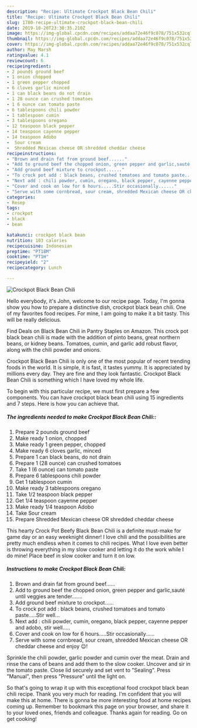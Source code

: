 ```yaml
---
description: "Recipe: Ultimate Crockpot Black Bean Chili"
title: "Recipe: Ultimate Crockpot Black Bean Chili"
slug: 1780-recipe-ultimate-crockpot-black-bean-chili
date: 2019-10-20T23:30:35.210Z
image: https://img-global.cpcdn.com/recipes/addaa72e46f9c078/751x532cq70/crockpot-black-bean-chili-recipe-main-photo.jpg
thumbnail: https://img-global.cpcdn.com/recipes/addaa72e46f9c078/751x532cq70/crockpot-black-bean-chili-recipe-main-photo.jpg
cover: https://img-global.cpcdn.com/recipes/addaa72e46f9c078/751x532cq70/crockpot-black-bean-chili-recipe-main-photo.jpg
author: May Marsh
ratingvalue: 4.1
reviewcount: 6
recipeingredient:
- 2 pounds ground beef
- 1 onion chopped
- 1 green pepper chopped
- 6 cloves garlic minced
- 1 can black beans do not drain
- 1 28 ounce can crushed tomatoes
- 1 6 ounce can tomato paste
- 6 tablespoons chili powder
- 1 tablespoon cumin
- 3 tablespoons oregano
- 12 teaspoon black pepper
- 14 teaspoon cayenne pepper
- 14 teaspoon Adobo
-  Sour cream
-  Shredded Mexican cheese OR shredded cheddar cheese
recipeinstructions:
- "Brown and drain fat from ground beef......"
- "Add to ground beef the chopped onion, green pepper and garlic,sauté until veggies are tender......."
- "Add ground beef mixture to crockpot......"
- "To crock pot add : black beans, crushed tomatoes and tomato paste.....Stir well..."
- "Next add : chili powder, cumin, oregano, black pepper, cayenne pepper and adobo, stir well....."
- "Cover and cook on low for 6 hours.....Stir occasionally......"
- "Serve with some cornbread, sour cream, shredded Mexican cheese OR cheddar cheese and enjoy 😉!"
categories:
- Resep
tags:
- crockpot
- black
- bean

katakunci: crockpot black bean
nutrition: 103 calories
recipecuisine: Indonesian
preptime: "PT18M"
cooktime: "PT1H"
recipeyield: "2"
recipecategory: Lunch

---
```



![Crockpot Black Bean Chili](https://img-global.cpcdn.com/recipes/addaa72e46f9c078/751x532cq70/crockpot-black-bean-chili-recipe-main-photo.jpg)

Hello everybody, it's John, welcome to our recipe page. Today, I'm gonna show you how to prepare a distinctive dish, crockpot black bean chili. One of my favorites food recipes. For mine, I am going to make it a bit tasty. This will be really delicious.

Find Deals on Black Bean Chili in Pantry Staples on Amazon. This crock pot black bean chili is made with the addition of pinto beans, great northern beans, or kidney beans. Tomatoes, cumin, and garlic add robust flavor, along with the chili powder and onions.

Crockpot Black Bean Chili is only one of the most popular of recent trending foods in the world. It is simple, it is fast, it tastes yummy. It is appreciated by millions every day. They are fine and they look fantastic. Crockpot Black Bean Chili is something which I have loved my whole life.


To begin with this particular recipe, we must first prepare a few components. You can have crockpot black bean chili using 15 ingredients and 7 steps. Here is how you can achieve that.

##### The ingredients needed to make Crockpot Black Bean Chili::

1. Prepare 2 pounds ground beef
1. Make ready 1 onion, chopped
1. Make ready 1 green pepper, chopped
1. Make ready 6 cloves garlic, minced
1. Prepare 1 can black beans, do not drain
1. Prepare 1 (28 ounce) can crushed tomatoes
1. Take 1 (6 ounce) can tomato paste
1. Prepare 6 tablespoons chili powder
1. Get 1 tablespoon cumin
1. Make ready 3 tablespoons oregano
1. Take 1/2 teaspoon black pepper
1. Get 1/4 teaspoon cayenne pepper
1. Make ready 1/4 teaspoon Adobo
1. Take  Sour cream
1. Prepare  Shredded Mexican cheese OR shredded cheddar cheese


This hearty Crock Pot Beefy Black Bean Chili is a definite must-make for game day or an easy weeknight dinner! I love chili and the possibilities are pretty much endless when it comes to chili recipes. What I love even better is throwing everything in my slow cooker and letting it do the work while I do mine! Place beef in slow cooker and turn it on low. 

##### Instructions to make Crockpot Black Bean Chili:

1. Brown and drain fat from ground beef......
1. Add to ground beef the chopped onion, green pepper and garlic,sauté until veggies are tender.......
1. Add ground beef mixture to crockpot......
1. To crock pot add : black beans, crushed tomatoes and tomato paste.....Stir well...
1. Next add : chili powder, cumin, oregano, black pepper, cayenne pepper and adobo, stir well.....
1. Cover and cook on low for 6 hours.....Stir occasionally......
1. Serve with some cornbread, sour cream, shredded Mexican cheese OR cheddar cheese and enjoy 😉!


Sprinkle the chili powder, garlic powder and cumin over the meat. Drain and rinse the cans of beans and add them to the slow cooker. Uncover and sir in the tomato paste. Close lid securely and set vent to &#34;Sealing&#34;. Press &#34;Manual&#34;, then press &#34;Pressure&#34; until the light on. 

So that's going to wrap it up with this exceptional food crockpot black bean chili recipe. Thank you very much for reading. I'm confident that you will make this at home. There is gonna be more interesting food at home recipes coming up. Remember to bookmark this page on your browser, and share it to your loved ones, friends and colleague. Thanks again for reading. Go on get cooking!
